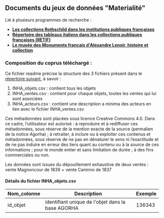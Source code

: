 ## Documents du jeux de données "Materialité"

Lié à plusieurs programmes de recherche :
  * [**Les collections Rothschild dans les institutions publiques françaises**](https://www.inha.fr/fr/recherche/le-departement-des-etudes-et-de-la-recherche/domaines-de-recherche/histoire-des-collections-histoire-des-institutions-artistiques-et-culturelles-economie-de-l-art/les-collections-rothschild-dans-les-institutions-publiques-francaises.html)
  * [**Répertoire des tableaux italiens dans les collections publiques françaises (RETIF)**](https://www.inha.fr/fr/recherche/le-departement-des-etudes-et-de-la-recherche/domaines-de-recherche/histoire-des-collections-histoire-des-institutions-artistiques-et-culturelles-economie-de-l-art/repertoire-des-tableaux-italiens-dans-les-collections-publiques-francaises-retif.html)
  * [**Le musée des Monuments français d'Alexandre Lenoir, histoire et collection**](https://www.inha.fr/fr/ressources/outils-documentaires/acces-global-et-organise-aux-ressources-en-histoire-de-l-art-agorha/le-musee-des-monuments-francais-d-alexandre-lenoir-histoire-et-collections.html?search-keywords=LENOIR)
### Composition du coprus téléchargé :

Ce fichier readme précise la structure des 3 fichiers présent dans le [répertoire suivant](datasetProvenance/), à savoir :
1. INHA_objets.csv : contient tous les objets
2. INHA_ventes.csv : contient pour chaque objets, toutes les ventes qui lui sont associées
3. INHA_acteurs.csv : contient une description a minima des acteurs en lien avec le fichier INHA_ventes.csv

Ces métadonnées sont placées sous licence Creative Commons 4.0. Dans ce cadre, l’utilisateur est autorisé : à reproduire et à rediffuser ces métadonnées, sous réserve de la mention exacte de la source (permalien de la notice Agorha) ; à retraiter, à inclure ou à exploiter ces contenus et métadonnées, sous réserve de ne pas en dénaturer le sens ni l’exactitude et de ne pas induire en erreur des tiers quant au contenu ou à la source de ces informations ; pour le monde entier et sans limitation de durée ; à des fins commerciales ou non.

Les données sont issues du dépouillement exhaustive de deux ventes : vente Magnoncour de 1839 + vente Caninno de 1837

#### Détails du fichier INHA_objets.csv

Nom_colonne | Description | Exemple
------------ | ------------- | -----
id_objet | identifiant unique de l'objet dans la base AGORHA | 136343
